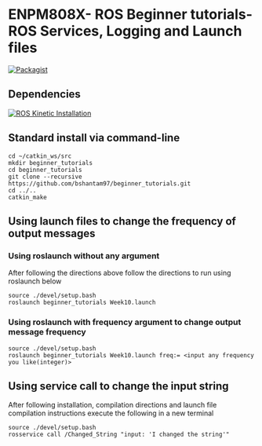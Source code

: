 # ENPM808X- ROS Beginner tutorials-ROS Services, Logging and Launch files
[![Packagist](https://img.shields.io/packagist/l/doctrine/orm.svg)](LICENSE.md)

## Dependencies
[![ROS Kinetic Installation](https://img.shields.io/badge/ROSKinetic-Clickhere-brightgreen.svg?style=flat)](http://wiki.ros.org/kinetic/Installation)

## Standard install via command-line
```
cd ~/catkin_ws/src
mkdir beginner_tutorials
cd beginner_tutorials
git clone --recursive https://github.com/bshantam97/beginner_tutorials.git
cd ../..
catkin_make 

```
## Using launch files to change the frequency of output messages
### Using roslaunch without any argument
After following the directions above follow the directions to run using roslaunch below
```
source ./devel/setup.bash
roslaunch beginner_tutorials Week10.launch
```
### Using roslaunch with frequency argument to change output message frequency 
```
source ./devel/setup.bash
roslaunch beginner_tutorials Week10.launch freq:= <input any frequency you like(integer)>
```
## Using service call to change the input string
After following installation, compilation directions and launch file compilation instructions execute the following in a new terminal
```
source ./devel/setup.bash
rosservice call /Changed_String "input: 'I changed the string'"
```

